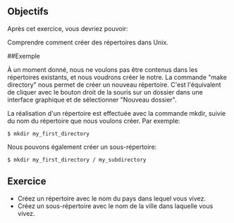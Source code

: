 ## Objectifs

Après cet exercice, vous devriez pouvoir:

Comprendre comment créer des répertoires dans Unix.

##Exemple

À un moment donné, nous ne voulons pas être contenus dans les répertoires existants, et nous voudrons créer le notre. La commande "make directory" nous permet de créer un nouveau répertoire. C'est l'équivalent de cliquer avec le bouton droit de la souris sur un dossier dans une interface graphique et de sélectionner "Nouveau dossier".

La réalisation d'un répertoire est effectuée avec la commande mkdir, suivie du nom du répertoire que nous voulons créer. Par exemple:

`$ mkdir my_first_directory`

Nous pouvons également créer un sous-répertoire:

`$ mkdir my_first_directory / my_subdirectory`

## Exercice

* Créez un répertoire avec le nom du pays dans lequel vous vivez.
* Créez un sous-répertoire avec le nom de la ville dans laquelle vous vivez.
